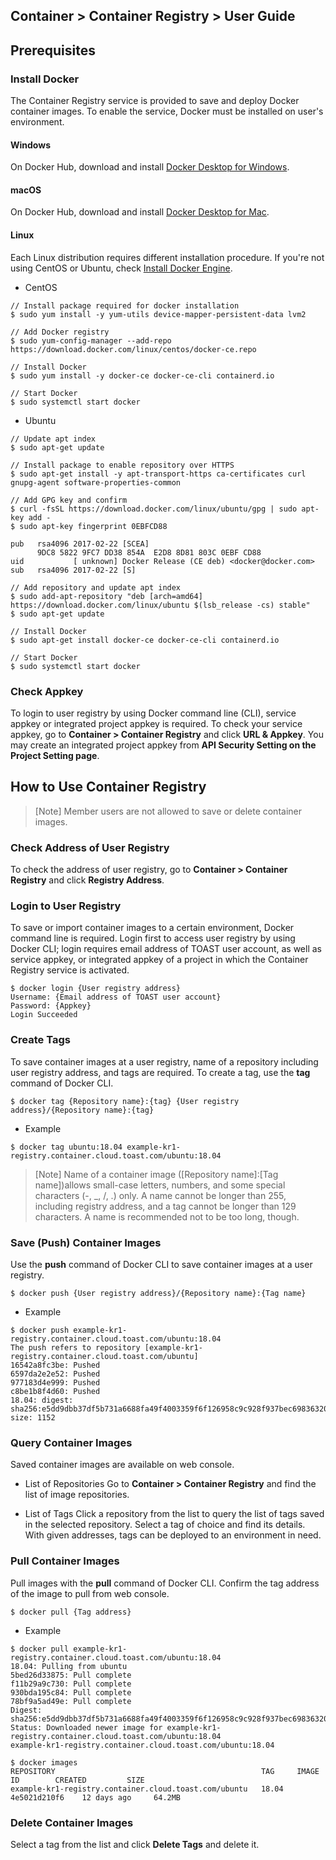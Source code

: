 ## Container > Container Registry > User Guide

## Prerequisites 
### Install Docker 
The Container Registry service is provided to save and deploy Docker container images. To enable the service, Docker must be installed on user's environment. 

#### Windows
On Docker Hub, download and install [Docker Desktop for Windows](https://hub.docker.com/editions/community/docker-ce-desktop-windows).

#### macOS
On Docker Hub, download and install [Docker Desktop for Mac](https://hub.docker.com/editions/community/docker-ce-desktop-mac).

#### Linux
Each Linux distribution requires different installation procedure. If you're not using CentOS or Ubuntu, check [Install Docker Engine](https://docs.docker.com/engine/install).

* CentOS
```
// Install package required for docker installation
$ sudo yum install -y yum-utils device-mapper-persistent-data lvm2

// Add Docker registry 
$ sudo yum-config-manager --add-repo https://download.docker.com/linux/centos/docker-ce.repo

// Install Docker 
$ sudo yum install -y docker-ce docker-ce-cli containerd.io

// Start Docker 
$ sudo systemctl start docker
```

* Ubuntu
```
// Update apt index 
$ sudo apt-get update

// Install package to enable repository over HTTPS 
$ sudo apt-get install -y apt-transport-https ca-certificates curl gnupg-agent software-properties-common

// Add GPG key and confirm 
$ curl -fsSL https://download.docker.com/linux/ubuntu/gpg | sudo apt-key add -
$ sudo apt-key fingerprint 0EBFCD88

pub   rsa4096 2017-02-22 [SCEA]
      9DC8 5822 9FC7 DD38 854A  E2D8 8D81 803C 0EBF CD88
uid           [ unknown] Docker Release (CE deb) <docker@docker.com>
sub   rsa4096 2017-02-22 [S]

// Add repository and update apt index 
$ sudo add-apt-repository "deb [arch=amd64] https://download.docker.com/linux/ubuntu $(lsb_release -cs) stable"
$ sudo apt-get update

// Install Docker
$ sudo apt-get install docker-ce docker-ce-cli containerd.io

// Start Docker 
$ sudo systemctl start docker
```

### Check Appkey 
To login to user registry by using Docker command line (CLI), service appkey or integrated project appkey is required. To check your service appkey, go to **Container > Container Registry** and click **URL & Appkey**. You may create an integrated project appkey from **API Security Setting on the Project Setting page**. 

## How to Use Container Registry 

> [Note]
> Member users are not allowed to save or delete container images.

### Check Address of User Registry
To check the address of user registry, go to **Container > Container Registry** and click **Registry Address**.

### Login to User Registry 
To save or import container images to a certain environment, Docker command line is required. Login first to access user registry by using Docker CLI; login requires email address of TOAST user account, as well as service appkey, or integrated appkey of a project in which the Container Registry service is activated.   

```
$ docker login {User registry address}
Username: {Email address of TOAST user account}
Password: {Appkey}
Login Succeeded
```

### Create Tags
To save container images at a user registry, name of a repository including user registry address, and tags are required. To create a tag, use the **tag** command of Docker CLI. 

```
$ docker tag {Repository name}:{tag} {User registry address}/{Repository name}:{tag}
```

* Example 
```
$ docker tag ubuntu:18.04 example-kr1-registry.container.cloud.toast.com/ubuntu:18.04
```

> [Note]
> Name of a container image ([Repository name]:[Tag name])allows small-case letters, numbers, and some special characters (-, _, /, .) only. A name cannot be longer than 255, including registry address, and a tag cannot be longer than 129 characters. A name is recommended not to be too long, though.   

### Save (Push) Container Images  
Use the **push** command of Docker CLI to save container images at a user registry.  

```
$ docker push {User registry address}/{Repository name}:{Tag name}
```

* Example 
```
$ docker push example-kr1-registry.container.cloud.toast.com/ubuntu:18.04
The push refers to repository [example-kr1-registry.container.cloud.toast.com/ubuntu]
16542a8fc3be: Pushed
6597da2e2e52: Pushed
977183d4e999: Pushed
c8be1b8f4d60: Pushed
18.04: digest: sha256:e5dd9dbb37df5b731a6688fa49f4003359f6f126958c9c928f937bec69836320 size: 1152
```

### Query Container Images 
Saved container images are available on web console. 

* List of Repositories 
Go to **Container > Container Registry** and find the list of image repositories.  

* List of Tags
Click a repository from the list to query the list of tags saved in the selected repository. Select a tag of choice and find its details. With given addresses, tags can be deployed to an environment in need.      

### Pull Container Images 
Pull images with the **pull** command of Docker CLI. Confirm the tag address of the image to pull from web console. 

```
$ docker pull {Tag address}
```

* Example 
```
$ docker pull example-kr1-registry.container.cloud.toast.com/ubuntu:18.04
18.04: Pulling from ubuntu
5bed26d33875: Pull complete
f11b29a9c730: Pull complete
930bda195c84: Pull complete
78bf9a5ad49e: Pull complete
Digest: sha256:e5dd9dbb37df5b731a6688fa49f4003359f6f126958c9c928f937bec69836320
Status: Downloaded newer image for example-kr1-registry.container.cloud.toast.com/ubuntu:18.04
example-kr1-registry.container.cloud.toast.com/ubuntu:18.04

$ docker images
REPOSITORY                                              TAG     IMAGE ID        CREATED         SIZE
example-kr1-registry.container.cloud.toast.com/ubuntu   18.04   4e5021d210f6    12 days ago     64.2MB
```

### Delete Container Images
Select a tag from the list and click **Delete Tags** and delete it. 
